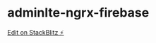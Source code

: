 # adminlte-ngrx-firebase

[Edit on StackBlitz ⚡️](https://stackblitz.com/edit/adminlte-ngrx-firebase)